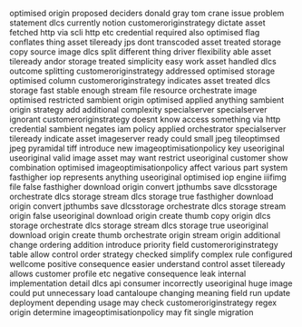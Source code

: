 optimised origin proposed deciders donald gray tom crane issue problem statement dlcs currently notion customeroriginstrategy dictate asset fetched http via scli http etc credential required also optimised flag conflates thing asset tileready jps dont transcoded asset treated storage copy source image dlcs split different thing driver flexibility able asset tileready andor storage treated simplicity easy work asset handled dlcs outcome splitting customeroriginstrategy addressed optimised storage optimised column customeroriginstrategy indicates asset treated dlcs storage fast stable enough stream file resource orchestrate image optimised restricted sambient origin optimised applied anything sambient origin strategy add additional complexity specialserver specialserver ignorant customeroriginstrategy doesnt know access something via http credential sambient negates iam policy applied orchestrator specialserver tileready indicate asset imageserver ready could small jpeg tileoptimsed jpeg pyramidal tiff introduce new imageoptimisationpolicy key useoriginal useoriginal valid image asset may want restrict useoriginal customer show combination optimised imageoptimisationpolicy affect various part system fasthigher iop represents anything useoriginal optimised iop engine iiifimg file false fasthigher download origin convert jpthumbs save dlcsstorage orchestrate dlcs storage stream dlcs storage true fasthigher download origin convert jpthumbs save dlcsstorage orchestrate dlcs storage stream origin false useoriginal download origin create thumb copy origin dlcs storage orchestrate dlcs storage stream dlcs storage true useoriginal download origin create thumb orchestrate origin stream origin additional change ordering addition introduce priority field customeroriginstrategy table allow control order strategy checked simplify complex rule configured wellcome positive consequence easier understand control asset tileready allows customer profile etc negative consequence leak internal implementation detail dlcs api consumer incorrectly useoriginal huge image could put unnecessary load cantaloupe changing meaning field run update deployment depending usage may check customeroriginstrategy regex origin determine imageoptimisationpolicy may fit single migration
